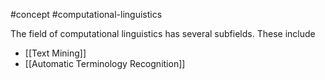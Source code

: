 #concept #computational-linguistics

The field of computational linguistics has several subfields. These include

- [[Text Mining]]
- [[Automatic Terminology Recognition]] 